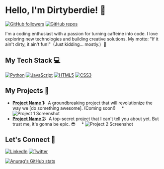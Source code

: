 # Hello, I'm Dirtyberdie! 👋

[![GitHub followers](https://img.shields.io/github/followers/Dirtyberdie?style=social)](https://github.com/Dirtyberdie?tab=followers)
[![GitHub repos](https://img.shields.io/github/repos/Dirtyberdie?style=social)](https://github.com/Dirtyberdie)



I'm a coding enthusiast with a passion for turning caffeine into code. I love exploring new technologies and building creative solutions. My motto: "If it ain't dirty, it ain't fun!"  (Just kidding... mostly.)  🚀

## My Tech Stack 💻
[![Python](https://img.shields.io/badge/python-3670A0?style=for-the-badge&logo=python&logoColor=ffdd54)](https://www.python.org/)
[![JavaScript](https://img.shields.io/badge/javascript-%23323330.svg?style=for-the-badge&logo=javascript&logoColor=%23F7DF1E)](https://www.javascript.com/)
[![HTML5](https://img.shields.io/badge/html5-%23E34F26.svg?style=for-the-badge&logo=html5&logoColor=white)](https://developer.mozilla.org/en-US/docs/Web/HTML)
[![CSS3](https://img.shields.io/badge/css3-%231572B6.svg?style=for-the-badge&logo=css3&logoColor=white)](https://developer.mozilla.org/en-US/docs/Web/CSS)

## My Projects 🚀
* **[Project Name 1](link-to-project):**  A groundbreaking project that will revolutionize the way we [do something awesome]. (Coming soon!)
    * ![Project 1 Screenshot](https://via.placeholder.com/400x200?text=Project+1+Screenshot)
* **[Project Name 2](link-to-project):**  A top-secret project that I can't tell you about yet. But trust me, it's gonna be epic. 😎
    * ![Project 2 Screenshot](https://via.placeholder.com/400x200?text=Project+2+Screenshot)

## Let's Connect 🤝
[![LinkedIn](https://img.shields.io/badge/linkedin-%230077B5.svg?style=for-the-badge&logo=linkedin&logoColor=white)](your-linkedin-profile-url)
[![Twitter](https://img.shields.io/badge/twitter-%231DA1F2.svg?style=for-the-badge&logo=twitter&logoColor=white)](your-twitter-profile-url)

[![Anurag's GitHub stats](https://github-readme-stats.vercel.app/api?username=Dirtyberdie)](https://github.com/anuraghazra/github-readme-stats)
